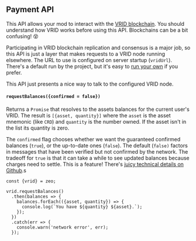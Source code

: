 ## Payment API

This API allows your mod to interact with the [VRID blockchain](/docs/vrid).
You should understand how VRID works before using this API. Blockchains can be a bit confusing! &#x1F635;

Participating in VRID blockchain replication and consensus is a major job, so this API is just a layer that makes requests to a VRID node running elsewhere. The URL to use is configured on server startup (`vridUrl`). There's a default run by the project, but it's easy to [run your own](https://github.com/crds) if you prefer.

This API just presents a nice way to talk to the configured VRID node.

#### `requestBalances({confirmed = false})`

Returns a `Promise` that resolves to the assets balances for the current user's VRID. The result is `[{asset, quantity}]` where the `asset` is the asset mnemonic (like `CRD`) and `quantity` is the number owned. If the asset isn't in the list its quantity is zero.

The `confirmed` flag chooses whether we want the guaranteed confirmed balances (`true`), or the up-to-date ones (`false`). The default (`false)` factors in messages that have been verified but not confirmed by the network. The tradeoff for `true` is that it can take a while to see updated balances because charges need to settle. This is a feature! There's [juicy technical details on Github](https://github.com/modulesio/crd).s

```
const {vrid} = zeo;

vrid.requestBalances()
  .then(balances => {
    balances.forEach(({asset, quantity}) => {
      console.log(`You have ${quantity} ${asset}.`);
    });
  })
  .catch(err => {
    console.warn('network error', err);
  });
```
